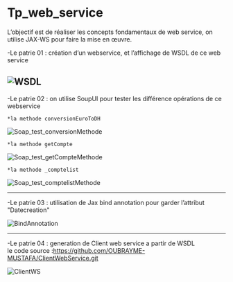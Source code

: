 # Tp_web_service
L’objectif est de réaliser les concepts fondamentaux de web service, on utilise JAX-WS pour faire la mise en œuvre. 

-Le patrie 01 : création d’un webservice, et l’affichage de WSDL de ce web service

![WSDL](https://user-images.githubusercontent.com/102171461/163222509-821a66b8-3460-4dd2-b817-55579f97e908.png)
-----------------------------------------------------
  
 -Le patrie 02 : on utilise  SoupUI pour tester les différence opérations de ce webservice
 
    *la methode conversionEuroToDH
    
![Soap_test_conversionMethode](https://user-images.githubusercontent.com/102171461/163222792-233e0f0b-3e02-4698-8172-9e4739b8f8d1.png)

    *la methode getCompte
    
![Soap_test_getCompteMethode](https://user-images.githubusercontent.com/102171461/163222797-8e0a1706-0919-419d-82f2-71a513e585ec.png)

    *la methode _comptelist
    
![Soap_test_comptelistMethode](https://user-images.githubusercontent.com/102171461/163222786-c317659e-dd5f-4ed8-af6a-6c5f6ffbb736.png)

----------------------------------------------------------------------------
-Le patrie 03 : utilisation de Jax bind annotation pour garder l’attribut "Datecreation"

![BindAnnotation](https://user-images.githubusercontent.com/102171461/163222871-17e3012a-6227-4d88-bb6a-b5e3ce98eabc.png)

--------------------------------------------------------------
-Le patrie 04 : generation de Client web service a partir de WSDL  
le code source :https://github.com/OUBRAYME-MUSTAFA/ClientWebService.git

![ClientWS](https://user-images.githubusercontent.com/102171461/163222907-2ae23511-57de-4762-a870-afae19ff826a.png)
